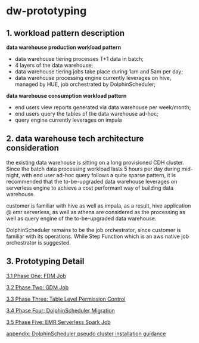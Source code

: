# dw-prototyping

## 1. workload pattern description

**data warehouse production workload pattern**
- data warehouse tiering processes T+1 data in batch;
- 4 layers of the data warehouse;
- data warehouse tiering jobs take place during 1am and 5am per day;
- data warehouse processing engine currently leverages on hive, managed by HUE, job orchestrated by DolphinScheduler;

**data warehouse consumption workload pattern**
- end users view reports generated via data warehouse per week/month;
- end users query the tables of the data warehouse ad-hoc;
- query engine currently leverages on impala

## 2. data warehouse tech architecture consideration

the existing data warehouse is sitting on a long provisioned CDH cluster. Since the batch data processing workload lasts 5 hours per day during mid-night, with end user ad-hoc query follows a quite sparse pattern, it is recommended that the to-be-upgraded data warehouse leverages on serverless engine to achieve a cost performant way of building data warehouse.

customer is familiar with hive as well as impala, as a result, hive application @ emr serverless, as well as athena are considered as the processing as well as query engine of the to-be-upgraded data warehouse.

DolphinScheduler remains to be the job orchestrator, since customer is familiar with its operations. While Step Function which is an aws native job orchestrator is suggested.

## 3. Prototyping Detail

[3.1 Phase One: FDM Job](https://github.com/symeta/dw-prototyping/blob/phase1/README.md)

[3.2 Phase Two: GDM Job](https://github.com/symeta/dw-prototyping/blob/phase2/README.md)

[3.3 Phase Three: Table Level Permission Control](https://github.com/symeta/dw-prototyping/blob/phase3/README.md)

[3.4 Phase Four: DolphinScheduler Migration](https://github.com/symeta/dw-prototyping/blob/phase-4/README.md)

[3.5 Phase Five: EMR Serverless Spark Job](https://github.com/symeta/dw-prototyping/blob/phase5/README.md)

[appendix: DolphinScheduler pseudo cluster installation guidance](https://github.com/symeta/dw-prototyping/blob/ds-installation/README.md)

